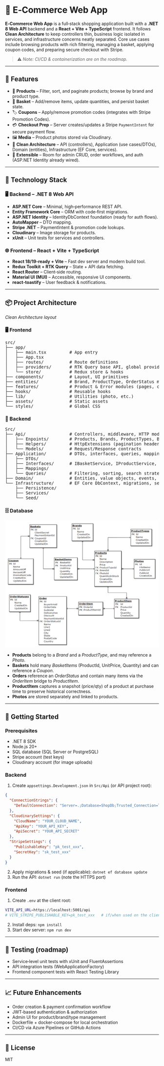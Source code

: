 <h1>🛒 E‑Commerce Web App</h1>

<p><strong>E‑Commerce Web App</strong> is a full‑stack shopping application built with a <strong>.NET 8 Web API</strong> backend and a <strong>React + Vite + TypeScript</strong> frontend. 
It follows <strong>Clean Architecture</strong> to keep controllers thin, business logic isolated in services, and infrastructure concerns neatly separated. 
Core use cases include browsing products with rich filtering, managing a basket, applying coupon codes, and preparing secure checkout with Stripe.</p>

<blockquote>⚠️ <em>Note: CI/CD & containerization are on the roadmap.</em></blockquote>

<hr />

<h2>🚀 Features</h2>
<ul>
  <li>🧭 <strong>Products</strong> – Filter, sort, and paginate products; browse by brand and product type.</li>
  <li>🛒 <strong>Basket</strong> – Add/remove items, update quantities, and persist basket state.</li>
  <li>🏷️ <strong>Coupons</strong> – Apply/remove promotion codes (integrates with Stripe Promotion Codes).</li>
  <li>💳 <strong>Checkout Prep</strong> – Server creates/updates a Stripe <code>PaymentIntent</code> for secure payment flow.</li>
  <li>🖼️ <strong>Media</strong> – Product photos stored via Cloudinary.</li>
  <li>🧱 <strong>Clean Architecture</strong> – API (controllers), Application (use cases/DTOs), Domain (entities), Infrastructure (EF Core, services).</li>
  <li>🧩 <strong>Extensible</strong> – Room for admin CRUD, order workflows, and auth (ASP.NET Identity already wired).</li>
</ul>

<hr />

<h2>🧰 Technology Stack</h2>

<h3>🖥️ Backend – .NET 8 Web API</h3>
<ul>
  <li><strong>ASP.NET Core</strong> – Minimal, high‑performance REST API.</li>
  <li><strong>Entity Framework Core</strong> – ORM with code‑first migrations.</li>
  <li><strong>ASP.NET Identity</strong> – IdentityDbContext foundation (ready for auth flows).</li>
  <li><strong>AutoMapper</strong> – DTO mapping.</li>
  <li><strong>Stripe .NET</strong> – PaymentIntent & promotion code lookups.</li>
  <li><strong>Cloudinary</strong> – Image storage for products.</li>
  <li><strong>xUnit</strong> – Unit tests for services and controllers.</li>
</ul>

<h3>🌐 Frontend – React + Vite + TypeScript</h3>
<ul>
  <li><strong>React 18/19‑ready + Vite</strong> – Fast dev server and modern build tool.</li>
  <li><strong>Redux Toolkit + RTK Query</strong> – State + API data fetching.</li>
  <li><strong>React Router</strong> – Client‑side routing.</li>
  <li><strong>Material UI (MUI)</strong> – Accessible, responsive UI components.</li>
  <li><strong>react‑toastify</strong> – User feedback & notifications.</li>
</ul>

<hr />

<h2>📦 Project Architecture</h2>
<p><em>Clean Architecture layout</em></p>

<h3>🖥️ Frontend</h3>
<pre>
src/
├── app/
│   ├── main.tsx         # App entry
│   ├── App.tsx
│   ├── routes/          # Route definitions
│   ├── providers/       # RTK Query base API, global providers
│   └── store/           # Redux store & hooks
├── components/          # Layout, UI primitives
├── entities/            # Brand, ProductType, OrderStatus models
├── features/            # Product & Error modules (pages, components, services)
├── hooks/               # Reusable hooks
├── lib/                 # Utilities (photo, etc.)
├── assets/              # Static assets
└── styles/              # Global CSS
</pre>

<h3>🧠 Backend</h3>
<pre>
Src/
├── Api/                 # Controllers, middleware, HTTP models
│   ├── Enpoints/        # Products, Brands, ProductTypes, Basket, etc.
│   ├── Helpers/         # HttpExtensions (pagination headers, results → HTTP)
│   └── Models/          # Request/Response contracts
├── Application/         # DTOs, interfaces, queries, mapping
│   ├── DTOs/
│   ├── Interfaces/      # IBasketService, IProductService, IPaymentService...
│   ├── Mappings/
│   └── Queries/         # Filtering, sorting, search strategies
├── Domain/              # Entities, value objects, events, enums
└── Infrastructure/      # EF Core DbContext, migrations, services (Stripe, Cloudinary)
    ├── Persistence/
    ├── Services/
    └── Seed/
</pre>

<h3>🗄️ Database</h3>

<p align="center">
  <img src="docs/db-diagram.PNG" alt="ERD diagram" />
</p>

<ul>
  <li><strong>Products</strong> belong to a <em>Brand</em> and a <em>ProductType</em>, and may reference a <em>Photo</em>.</li>
  <li><strong>Baskets</strong> hold many <em>BasketItems</em> (ProductId, UnitPrice, Quantity) and can reference a <em>Coupon</em>.</li>
  <li><strong>Orders</strong> reference an <em>OrderStatus</em> and contain many items via the <em>OrderItem</em> bridge to <em>ProductItem</em>.</li>
  <li><strong>ProductItem</strong> captures a snapshot (price/qty) of a product at purchase time to preserve historical correctness.</li>
  <li><strong>Photos</strong> are stored separately and linked to products.</li>
</ul>

<hr />

<h2>🏁 Getting Started</h2>

<h3>Prerequisites</h3>
<ul>
  <li>.NET 8 SDK</li>
  <li>Node.js 20+</li>
  <li>SQL database (SQL Server or PostgreSQL)</li>
  <li>Stripe account (test keys)</li>
  <li>Cloudinary account (for image uploads)</li>
</ul>

<h3>Backend</h3>
<ol>
  <li>Create <code>appsettings.Development.json</code> in <code>Src/Api</code> (or API project root):</li>
</ol>

```json
{
  "ConnectionStrings": {
    "DefaultConnection": "Server=.;Database=ShopDb;Trusted_Connection=True;TrustServerCertificate=True"
  },
  "CloudinarySettings": {
    "CloudName": "YOUR_CLOUD_NAME",
    "ApiKey": "YOUR_API_KEY",
    "ApiSecret": "YOUR_API_SECRET"
  },
  "StripeSettings": {
    "PublishableKey": "pk_test_xxx",
    "SecretKey": "sk_test_xxx"
  }
}
```

<ol start="2">
  <li>Apply migrations & seed (if applicable): <code>dotnet ef database update</code></li>
  <li>Run the API: <code>dotnet run</code> (note the HTTPS port)</li>
</ol>

<h3>Frontend</h3>
<ol>
  <li>Create <code>.env</code> at the client root:</li>
</ol>

```bash
VITE_API_URL=https://localhost:5001/api
# VITE_STRIPE_PUBLISHABLE_KEY=pk_test_xxx   # if/when used on the client
```

<ol start="2">
  <li>Install deps: <code>npm install</code></li>
  <li>Start dev server: <code>npm run dev</code></li>
</ol>

<hr />

<h2>🧪 Testing (roadmap)</h2>
<ul>
  <li>Service‑level unit tests with xUnit and FluentAssertions</li>
  <li>API integration tests (WebApplicationFactory)</li>
  <li>Frontend component tests with React Testing Library</li>
</ul>

<hr />

<h2>📈 Future Enhancements</h2>
<ul>
  <li>Order creation & payment confirmation workflow</li>
  <li>JWT‑based authentication & authorization</li>
  <li>Admin UI for product/brand/type management</li>
  <li>Dockerfile + docker‑compose for local orchestration</li>
  <li>CI/CD via Azure Pipelines or GitHub Actions</li>
</ul>

<hr />

<h2>📜 License</h2>
<p>MIT</p>
